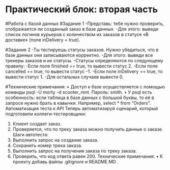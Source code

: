 # Практический блок: вторая часть



#Работа с базой данных
#Задание 1
-Представь: тебе нужно проверить, отображается ли созданный заказ в базе данных.
-Для этого: выведи список логинов курьеров с количеством их заказов в статусе «В доставке» (поле inDelivery = true).

#Задание 2
-Ты тестируешь статусы заказов. Нужно убедиться, что в базе данных они записываются корректно.
-Для этого: выведи все трекеры заказов и их статусы. 
-Статусы определяются по следующему правилу:
-Если поле finished == true, то вывести статус 2. 
-Если поле canсelled == true, то вывести статус -1. 
-Если поле inDelivery == true, то вывести статус 1. 
-Для остальных случаев вывести 0.

#Технические примечания:
•	Доступ к базе осуществляется с помощью команды psql -U morty -d scooter_rent. Пароль: smith.
•	У psql есть особенность: если таблица в базе данных с большой буквы, то её в запросе нужно брать в кавычки. Например, select * from “Orders”.
Автоматизация теста к API
Теперь автоматизируй сценарий, который подготовили коллеги-тестировщики:
1.	Клиент создает заказ.
2.	Проверяется, что по треку заказа можно получить данные о заказе.
Шаги автотеста:
1.	Выполнить запрос на создание заказа.
2.	Сохранить номер трека заказа.
3.	Выполнить запрос на получения заказа по треку заказа.
4.	Проверить, что код ответа равен 200.
Технические примечания:
•	К проекту добавь файлы .gitignore и README.MD .

